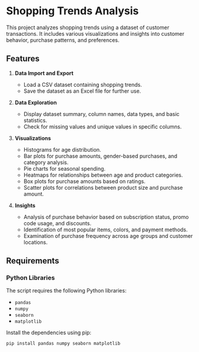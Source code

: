 # Shopping Trends Analysis

This project analyzes shopping trends using a dataset of customer transactions. It includes various visualizations and insights into customer behavior, purchase patterns, and preferences.

## Features

1. **Data Import and Export**
   - Load a CSV dataset containing shopping trends.
   - Save the dataset as an Excel file for further use.

2. **Data Exploration**
   - Display dataset summary, column names, data types, and basic statistics.
   - Check for missing values and unique values in specific columns.

3. **Visualizations**
   - Histograms for age distribution.
   - Bar plots for purchase amounts, gender-based purchases, and category analysis.
   - Pie charts for seasonal spending.
   - Heatmaps for relationships between age and product categories.
   - Box plots for purchase amounts based on ratings.
   - Scatter plots for correlations between product size and purchase amount.

4. **Insights**
   - Analysis of purchase behavior based on subscription status, promo code usage, and discounts.
   - Identification of most popular items, colors, and payment methods.
   - Examination of purchase frequency across age groups and customer locations.

## Requirements

### Python Libraries
The script requires the following Python libraries:
- `pandas`
- `numpy`
- `seaborn`
- `matplotlib`

Install the dependencies using pip:

```bash
pip install pandas numpy seaborn matplotlib
